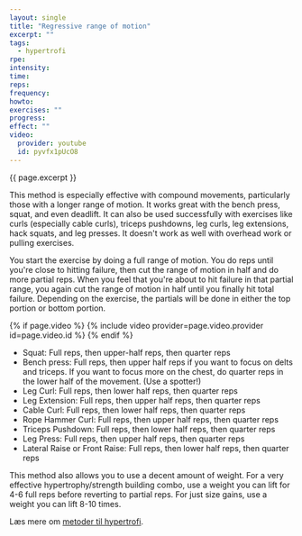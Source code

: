 ```yaml
---
layout: single
title: "Regressive range of motion"
excerpt: ""
tags:
  - hypertrofi
rpe: 
intensity: 
time: 
reps: 
frequency: 
howto:
exercises: ""
progress:
effect: ""
video:
  provider: youtube
  id: pyvfx1pUcO8
---
```


{{ page.excerpt }}

This method is especially effective with compound movements, particularly those with a longer range of motion. It works great with the bench press, squat, and even deadlift. It can also be used successfully with exercises like curls (especially cable curls), triceps pushdowns, leg curls, leg extensions, hack squats, and leg presses. It doesn't work as well with overhead work or pulling exercises.

You start the exercise by doing a full range of motion. You do reps until you're close to hitting failure, then cut the range of motion in half and do more partial reps. When you feel that you're about to hit failure in that partial range, you again cut the range of motion in half until you finally hit total failure. Depending on the exercise, the partials will be done in either the top portion or bottom portion.

{% if page.video %}
  {% include video provider=page.video.provider id=page.video.id %}
{% endif %}

- Squat: Full reps, then upper-half reps, then quarter reps
- Bench press: Full reps, then upper half reps if you want to focus on delts and triceps. If you want to focus more on the chest, do quarter reps in the lower half of the movement. (Use a spotter!)
- Leg Curl: Full reps, then lower half reps, then quarter reps
- Leg Extension: Full reps, then upper half reps, then quarter reps
- Cable Curl: Full reps, then lower half reps, then quarter reps
- Rope Hammer Curl: Full reps, then upper half reps, then quarter reps
- Triceps Pushdown: Full reps, then lower half reps, then quarter reps
- Leg Press: Full reps, then upper half reps, then quarter reps
- Lateral Raise or Front Raise: Full reps, then lower half reps, then quarter reps

This method also allows you to use a decent amount of weight. For a very effective hypertrophy/strength building combo, use a weight you can lift for 4-6 full reps before reverting to partial reps. For just size gains, use a weight you can lift 8-10 times.

Læs mere om [metoder til hypertrofi](/hypertrofi-metoder/).
